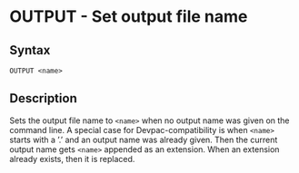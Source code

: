 # OUTPUT - Set output file name

## Syntax
```assembly
OUTPUT <name>
```

## Description
Sets the output file name to `<name>` when no output name was given on the command line.
A special case for Devpac-compatibility is when `<name>` starts with a ’.’ and an output name was already given. Then the current output name gets `<name>` appended as an extension. When an extension already exists, then it is replaced.
